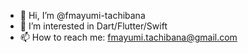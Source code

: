 - 👋 Hi, I’m @fmayumi-tachibana
- 👀 I’m interested in Dart/Flutter/Swift
- 📫 How to reach me: fmayumi.tachibana@gmail.com

<!---
fmayumi-tachibana/fmayumi-tachibana is a ✨ special ✨ repository because its `README.md` (this file) appears on your GitHub profile.
You can click the Preview link to take a look at your changes.
--->
